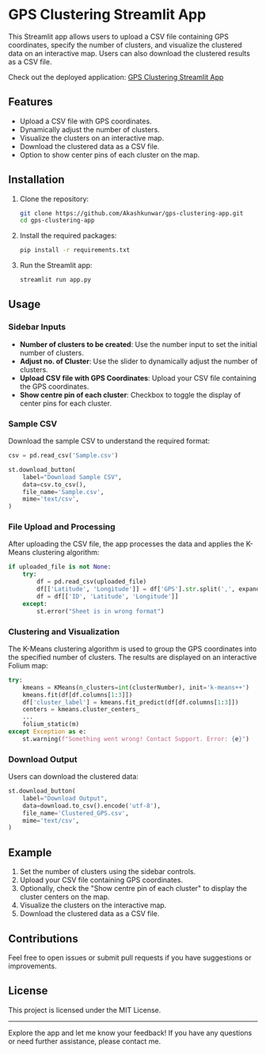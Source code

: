 # GPS Clustering Streamlit App

This Streamlit app allows users to upload a CSV file containing GPS coordinates, specify the number of clusters, and visualize the clustered data on an interactive map. Users can also download the clustered results as a CSV file.

Check out the deployed application: [GPS Clustering Streamlit App](https://gps-clustering.streamlit.app/)

## Features

- Upload a CSV file with GPS coordinates.
- Dynamically adjust the number of clusters.
- Visualize the clusters on an interactive map.
- Download the clustered data as a CSV file.
- Option to show center pins of each cluster on the map.

## Installation

1. Clone the repository:
   ```bash
   git clone https://github.com/Akashkunwar/gps-clustering-app.git
   cd gps-clustering-app
   ```

2. Install the required packages:
   ```bash
   pip install -r requirements.txt
   ```

3. Run the Streamlit app:
   ```bash
   streamlit run app.py
   ```

## Usage

### Sidebar Inputs

- **Number of clusters to be created**: Use the number input to set the initial number of clusters.
- **Adjust no. of Cluster**: Use the slider to dynamically adjust the number of clusters.
- **Upload CSV file with GPS Coordinates**: Upload your CSV file containing the GPS coordinates.
- **Show centre pin of each cluster**: Checkbox to toggle the display of center pins for each cluster.

### Sample CSV

Download the sample CSV to understand the required format:
```python
csv = pd.read_csv('Sample.csv')

st.download_button(
    label="Download Sample CSV",
    data=csv.to_csv(),
    file_name='Sample.csv',
    mime='text/csv',
)
```

### File Upload and Processing

After uploading the CSV file, the app processes the data and applies the K-Means clustering algorithm:
```python
if uploaded_file is not None:
    try:
        df = pd.read_csv(uploaded_file)
        df[['Latitude', 'Longitude']] = df['GPS'].str.split(',', expand=True).astype(float)
        df = df[['ID', 'Latitude', 'Longitude']]
    except:
        st.error("Sheet is in wrong format")
```

### Clustering and Visualization

The K-Means clustering algorithm is used to group the GPS coordinates into the specified number of clusters. The results are displayed on an interactive Folium map:
```python
try:
    kmeans = KMeans(n_clusters=int(clusterNumber), init='k-means++')
    kmeans.fit(df[df.columns[1:3]])
    df['cluster_label'] = kmeans.fit_predict(df[df.columns[1:3]])
    centers = kmeans.cluster_centers_
    ...
    folium_static(m)
except Exception as e:
    st.warning(f"Something went wrong! Contact Support. Error: {e}")
```

### Download Output

Users can download the clustered data:
```python
st.download_button(
    label="Download Output",
    data=download.to_csv().encode('utf-8'),
    file_name='Clustered_GPS.csv',
    mime='text/csv',
)
```

## Example

1. Set the number of clusters using the sidebar controls.
2. Upload your CSV file containing GPS coordinates.
3. Optionally, check the "Show centre pin of each cluster" to display the cluster centers on the map.
4. Visualize the clusters on the interactive map.
5. Download the clustered data as a CSV file.

## Contributions

Feel free to open issues or submit pull requests if you have suggestions or improvements.

## License

This project is licensed under the MIT License.

---

Explore the app and let me know your feedback! If you have any questions or need further assistance, please contact me.
